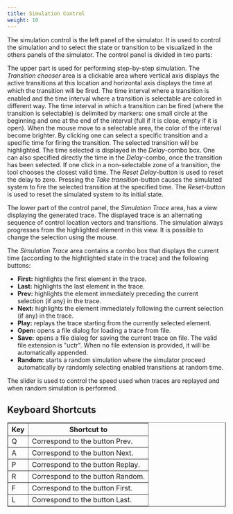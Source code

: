 ```yaml
---
title: Simulation Control
weight: 10
---
```


The simulation control is the left panel of the simulator. It is used to control the simulation and to select the state or transition to be visualized in the others panels of the simulator. The control panel is divided in two parts:

The upper part is used for performing step-by-step simulation. The _Transition chooser_ area is a clickable area where vertical axis displays the active transitions at this location and horizontal axis displays the time at which the transition will be ﬁred. The time interval where a transition is enabled and the time interval where a transition is selectable are colored in different way. The time interval in which a transition can be fired (where the transition is selectable) is delimited by markers: one small circle at the beginning and one at the end of the interval (full if it is close, empty if it is open). When the mouse move to a selectable area, the color of the interval become brighter. By clicking one can select a specific transition and a specific time for firing the transition. The selected transition will be highlighted. The time selected is displayed in the _Delay_-combo box. One can also specified directly the time in the _Delay_-combo, once the transition has been selected. If one click in a non-selectable zone of a transition, the tool chooses the closest valid time. The _Reset Delay_-button is used to reset the delay to zero. Pressing the _Take transition_-button causes the simulated system to fire the selected transition at the specified time. The _Reset_-button is used to reset the simulated system to its initial state.

The lower part of the control panel, the _Simulation Trace_ area, has a view displaying the generated trace. The displayed trace is an alternating sequence of control location vectors and transitions. The simulation always progresses from the highlighted element in this view. It is possible to change the selection using the mouse.

The _Simulation Trace_ area contains a combo box that displays the current time (according to the hightlighted state in the trace) and the following buttons:

*   **First:** highlights the first element in the trace.
*   **Last:** highlights the last element in the trace.
*   **Prev:** highlights the element immediately preceding the current selection (if any) in the trace.
*   **Next:** highlights the element immediately following the current selection (if any) in the trace.
*   **Play:** replays the trace starting from the currently selected element.
*   **Open:** opens a file dialog for loading a trace from file.
*   **Save:** opens a file dialog for saving the current trace on file. The valid file extension is "uctr". When no file extension is provided, it will be automatically appended.
*   **Random:** starts a random simulation where the simulator proceed automatically by randomly selecting enabled transitions at random time.

The slider is used to control the speed used when traces are replayed and when random simulation is performed.

## Keyboard Shortcuts

<center>

<table border="1">

<tbody>

<tr>

<th>Key</th>

<th>Shortcut to</th>

</tr>

<tr>

<td>Q</td>

<td>Correspond to the button Prev.</td>

</tr>

<tr>

<td>A</td>

<td>Correspond to the button Next.</td>

</tr>

<tr>

<td>P</td>

<td>Correspond to the button Replay.</td>

</tr>

<tr>

<td>R</td>

<td>Correspond to the button Random.</td>

</tr>

<tr>

<td>F</td>

<td>Correspond to the button First.</td>

</tr>

<tr>

<td>L</td>

<td>Correspond to the button Last.</td>

</tr>

</tbody>

</table>

</center>